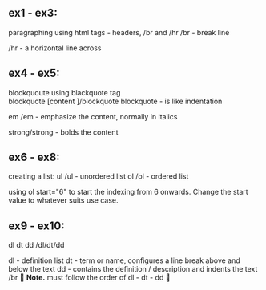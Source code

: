 ## ex1 - ex3:

paragraphing using html tags - headers, /br and /hr
/br - break line

/hr - a horizontal line across

## ex4 - ex5:

blockquoute using blackquote tag  
 blockquote [content ]/blockquote
blockquote - is like indentation

em /em - emphasize the content, normally in italics

strong/strong - bolds the content

## ex6 - ex8:

creating a list:
ul /ul - unordered list
ol /ol - ordered list

using ol start="6" to start the indexing from 6 onwards. Change the start value to whatever suits use case.

## ex9 - ex10:

dl dt dd /dl/dt/dd

dl - definition list
dt - term or name, configures a line break above and below the text
dd - contains the definition / description and indents the text /br
:rotating_light:
**Note.** must follow the order of dl - dt - dd :rotating_light:
